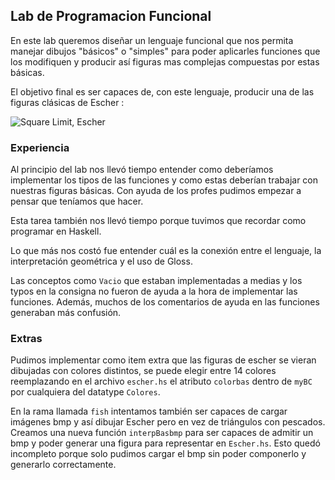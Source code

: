 ## Lab de Programacion Funcional

En este lab queremos diseñar un lenguaje funcional que nos permita manejar
dibujos "básicos" o "simples" para poder aplicarles funciones que los
modifiquen y producir así figuras mas complejas compuestas por estas básicas.

El objetivo final es ser capaces de, con este lenguaje, producir una de las
figuras clásicas de Escher :

![Square Limit, Escher][image1]

### Experiencia

Al principio del lab nos llevó tiempo entender como deberíamos implementar los
tipos de las funciones y como estas deberían trabajar con nuestras figuras
básicas. Con ayuda de los profes pudimos empezar a pensar que teníamos que
hacer.

Esta tarea también nos llevó tiempo porque tuvimos que recordar como programar
en Haskell.

Lo que más nos costó fue entender cuál es la conexión entre el lenguaje, la
interpretación geométrica y el uso de Gloss.

Las conceptos como `Vacio` que estaban implementadas a medias y los typos en la
consigna no fueron de ayuda a la hora de implementar las funciones. Además,
muchos de los comentarios de ayuda en las funciones generaban más confusión.


### Extras

Pudimos implementar como item extra que las figuras de escher se vieran
dibujadas con colores distintos, se puede elegir entre 14 colores reemplazando
en el archivo `escher.hs` el atributo `colorbas` dentro de `myBC` por cualquiera
del datatype `Colores`.

En la rama llamada `fish` intentamos también ser capaces de cargar imágenes bmp
y así dibujar Escher pero en vez de triángulos con pescados. Creamos una nueva
función `interpBasbmp` para ser capaces de admitir un bmp y poder generar una
figura para representar en `Escher.hs`. Esto quedó incompleto porque solo
pudimos cargar el bmp sin poder componerlo y generarlo correctamente.

<!-- # referencias -->

[image1]:http://www.tess-elation.co.uk/_/rsrc/1472862680265/self-similar-tessellations/400px--square-limit.jpg
